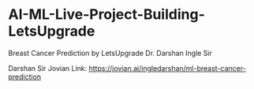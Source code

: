 # AI-ML-Live-Project-Building-LetsUpgrade
Breast Cancer Prediction by LetsUpgrade Dr. Darshan Ingle Sir

Darshan Sir Jovian Link: https://jovian.ai/ingledarshan/ml-breast-cancer-prediction
